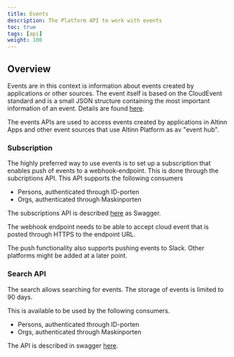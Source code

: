 ```yaml
---
title: Events
description: The Platform API to work with events
toc: true
tags: [api]
weight: 100
---
```


## Overview

Events are in this context is information about events created by applications or other sources. The event itself is based on the CloudEvent standard and is
a small JSON structure containing the most important information of an event. Details are found [here](/teknologi/altinnstudio/architecture/capabilities/runtime/integration/events/#event-schema).

The events APIs are used to access events created by applications in Altinn Apps and other event sources that use Altinn Platform as
av "event hub". 

### Subscription

The highly preferred way to use events is to set up a subscription that enables push of events to a webhook-endpoint.
This is done through the subcriptions API. This API supports the following consumers

- Persons, authenticated through ID-porten
- Orgs, authenticated through Maskinporten

The subscriptions API is described [here](/teknologi/altinnstudio/altinn-api/platform-api/swagger/events/#/Subscription) as Swagger.

The webhook endpoint needs to be able to accept cloud event that is posted through HTTPS to the endpoint URL.

The push functionality also supports pushing events to Slack. Other platforms might be added at a later point.

### Search API

The search allows searching for events. The storage of events is limited to 90 days.

This is available to be used by the following consumers.

- Persons, authenticated through ID-porten
- Orgs, authenticated through Maskinporten

The API is described in swagger [here](/teknologi/altinnstudio/altinn-api/platform-api/swagger/events/#/Events).





